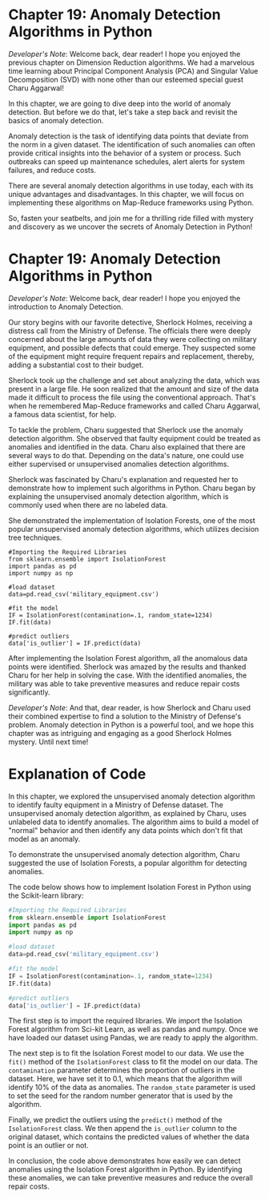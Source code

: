 # Chapter 19: Anomaly Detection Algorithms in Python

_Developer's Note_: Welcome back, dear reader! I hope you enjoyed the previous chapter on Dimension Reduction algorithms. We had a marvelous time learning about Principal Component Analysis (PCA) and Singular Value Decomposition (SVD) with none other than our esteemed special guest Charu Aggarwal!

In this chapter, we are going to dive deep into the world of anomaly detection. But before we do that, let's take a step back and revisit the basics of anomaly detection.

Anomaly detection is the task of identifying data points that deviate from the norm in a given dataset. The identification of such anomalies can often provide critical insights into the behavior of a system or process. Such outbreaks can speed up maintenance schedules, alert alerts for system failures, and reduce costs.

There are several anomaly detection algorithms in use today, each with its unique advantages and disadvantages. In this chapter, we will focus on implementing these algorithms on Map-Reduce frameworks using Python. 

So, fasten your seatbelts, and join me for a thrilling ride filled with mystery and discovery as we uncover the secrets of Anomaly Detection in Python!
# Chapter 19: Anomaly Detection Algorithms in Python

_Developer's Note_: Welcome back, dear reader! I hope you enjoyed the introduction to Anomaly Detection.

Our story begins with our favorite detective, Sherlock Holmes, receiving a distress call from the Ministry of Defense. The officials there were deeply concerned about the large amounts of data they were collecting on military equipment, and possible defects that could emerge. They suspected some of the equipment might require frequent repairs and replacement, thereby, adding a substantial cost to their budget.

Sherlock took up the challenge and set about analyzing the data, which was present in a large file. He soon realized that the amount and size of the data made it difficult to process the file using the conventional approach. That's when he remembered Map-Reduce frameworks and called Charu Aggarwal, a famous data scientist, for help.

To tackle the problem, Charu suggested that Sherlock use the anomaly detection algorithm. She observed that faulty equipment could be treated as anomalies and identified in the data. Charu also explained that there are several ways to do that. Depending on the data's nature, one could use either supervised or unsupervised anomalies detection algorithms.

Sherlock was fascinated by Charu's explanation and requested her to demonstrate how to implement such algorithms in Python. Charu began by explaining the unsupervised anomaly detection algorithm, which is commonly used when there are no labeled data. 

 She demonstrated the implementation of Isolation Forests, one of the most popular unsupervised anomaly detection algorithms, which utilizes decision tree techniques.

```
#Importing the Required Libraries
from sklearn.ensemble import IsolationForest
import pandas as pd
import numpy as np

#load dataset
data=pd.read_csv('military_equipment.csv')

#fit the model
IF = IsolationForest(contamination=.1, random_state=1234)
IF.fit(data)

#predict outliers
data['is_outlier'] = IF.predict(data)
```

After implementing the Isolation Forest algorithm, all the anomalous data points were identified. Sherlock was amazed by the results and thanked Charu for her help in solving the case. With the identified anomalies, the military was able to take preventive measures and reduce repair costs significantly.

_Developer's Note_: And that, dear reader, is how Sherlock and Charu used their combined expertise to find a solution to the Ministry of Defense's problem. Anomaly detection in Python is a powerful tool, and we hope this chapter was as intriguing and engaging as a good Sherlock Holmes mystery. Until next time!
# Explanation of Code

In this chapter, we explored the unsupervised anomaly detection algorithm to identify faulty equipment in a Ministry of Defense dataset. The unsupervised anomaly detection algorithm, as explained by Charu, uses unlabeled data to identify anomalies. The algorithm aims to build a model of "normal" behavior and then identify any data points which don't fit that model as an anomaly.

To demonstrate the unsupervised anomaly detection algorithm, Charu suggested the use of Isolation Forests, a popular algorithm for detecting anomalies.

The code below shows how to implement Isolation Forest in Python using the Scikit-learn library:

```python
#Importing the Required Libraries
from sklearn.ensemble import IsolationForest
import pandas as pd
import numpy as np

#load dataset
data=pd.read_csv('military_equipment.csv')

#fit the model
IF = IsolationForest(contamination=.1, random_state=1234)
IF.fit(data)

#predict outliers
data['is_outlier'] = IF.predict(data)
```

The first step is to import the required libraries. We import the Isolation Forest algorithm from Sci-kit Learn, as well as pandas and numpy. Once we have loaded our dataset using Pandas, we are ready to apply the algorithm.

The next step is to fit the Isolation Forest model to our data. We use the `fit()` method of the `IsolationForest` class to fit the model on our data. The `contamination` parameter determines the proportion of outliers in the dataset. Here, we have set it to 0.1, which means that the algorithm will identify 10% of the data as anomalies. The `random_state` parameter is used to set the seed for the random number generator that is used by the algorithm.

Finally, we predict the outliers using the `predict()` method of the `IsolationForest` class. We then append the `is_outlier` column to the original dataset, which contains the predicted values of whether the data point is an outlier or not.

In conclusion, the code above demonstrates how easily we can detect anomalies using the Isolation Forest algorithm in Python. By identifying these anomalies, we can take preventive measures and reduce the overall repair costs.